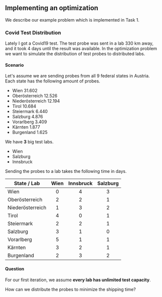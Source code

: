 ## Implementing an optimization

We describe our example problem which is implemented in Task 1.

### Covid Test Distribution

Lately I got a Covid19 test. The test probe was sent in a lab 330 km away, and it took 4 days until the result was available.
In the optimization problem we want to simulate the distribution of test probes to distributed labs.

#### Scenario

Let's assume we are sending probes from all 9 federal states in Austria. Each state has the following amount of probes.

- Wien 31.602
- Oberösterreich 12.526
- Niederösterreich 12.194
- Tirol 10.684
- Steiermark 6.440
- Salzburg 4.876
- Vorarlberg 3.409
- Kärnten 1.877
- Burgenland 1.625


We have **3** big test labs.

- Wien
- Salzburg
- Innsbruck

Sending the probes to a lab takes the following time in days.

| State / Lab      | Wien | Innsbruck | Salzburg |
|------------------|:----:|:---------:|:--------:|
| Wien             |   0  |     4     |     3    |
| Oberösterreich   |   2  |     2     |     1    |
| Niederösterreich |   1  |     3     |     2    |
| Tirol            |   4  |     0     |     1    |
| Steiermark       |   2  |     2     |     1    |
| Salzburg         |   3  |     1     |     0    |
| Vorarlberg       |   5  |     1     |     1    |
| Kärnten          |   3  |     2     |     1    |
| Burgenland       |   2  |     3     |     2    |

#### Question

For our first iteration, we assume **every lab has unlimited test capacity**.

How can we distribute the probes to minimize the shipping time?
